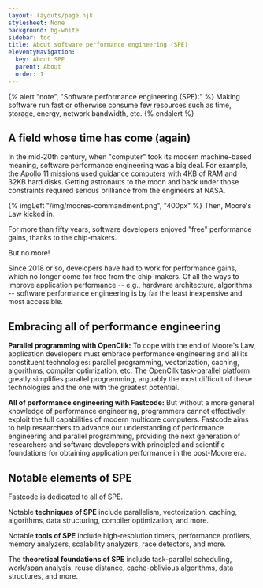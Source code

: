 ```yaml
---
layout: layouts/page.njk
stylesheet: None
background: bg-white
sidebar: toc
title: About software performance engineering (SPE)
eleventyNavigation:
  key: About SPE
  parent: About
  order: 1
---
```

{% alert "note", "Software performance engineering (SPE):" %}
Making software run fast or otherwise consume few resources such as time, storage, energy, network bandwidth, etc.
{% endalert %}

## A field whose time has come (again)

In the mid-20th century, when "computer" took its modern machine-based meaning, software performance engineering was a big deal. For example, the Apollo 11 missions used guidance computers with 4KB of RAM and 32KB hard disks. Getting astronauts to the moon and back under those constraints required serious brilliance from the engineers at NASA.

{% imgLeft "/img/moores-commandment.png", "400px" %} Then, Moore's Law kicked in.

For more than fifty years, software developers enjoyed "free" performance gains, thanks to the chip-makers.

But no more!

Since 2018 or so, developers have had to work for performance gains, which no longer come for free from the chip-makers. Of all the ways to improve application performance -- e.g., hardware architecture, algorithms -- software performance engineering is by far the least inexpensive and most accessible.

## Embracing all of performance engineering

**Parallel programming with OpenCilk:** To cope with the end of Moore's Law, application developers must embrace performance engineering and all its constituent technologies: parallel programming, vectorization, caching, algorithms, compiler optimization, etc. The [OpenCilk](/get-involved/try-opencilk/) task-parallel platform greatly simplifies parallel programming, arguably the most difficult of these technologies and the one with the greatest potential. 

**All of performance engineering with Fastcode:** But without a more general knowledge of performance engineering, programmers cannot effectively exploit the full capabilities of modern multicore computers. Fastcode aims to help researchers to advance our understanding of performance engineering and parallel programming, providing the next generation of researchers and software developers with principled and scientific foundations for obtaining application performance in the post-Moore era.

## Notable elements of SPE

Fastcode is dedicated to all of SPE.

Notable **techniques of SPE** include parallelism, vectorization, caching, algorithms, data structuring, compiler optimization, and more.  

Notable **tools of SPE** include high-resolution timers, performance profilers, memory analyzers, scalability analyzers, race detectors, and more.

The **theoretical foundations of SPE** include task-parallel scheduling, work/span analysis, reuse distance, cache-oblivious algorithms, data structures, and more.

